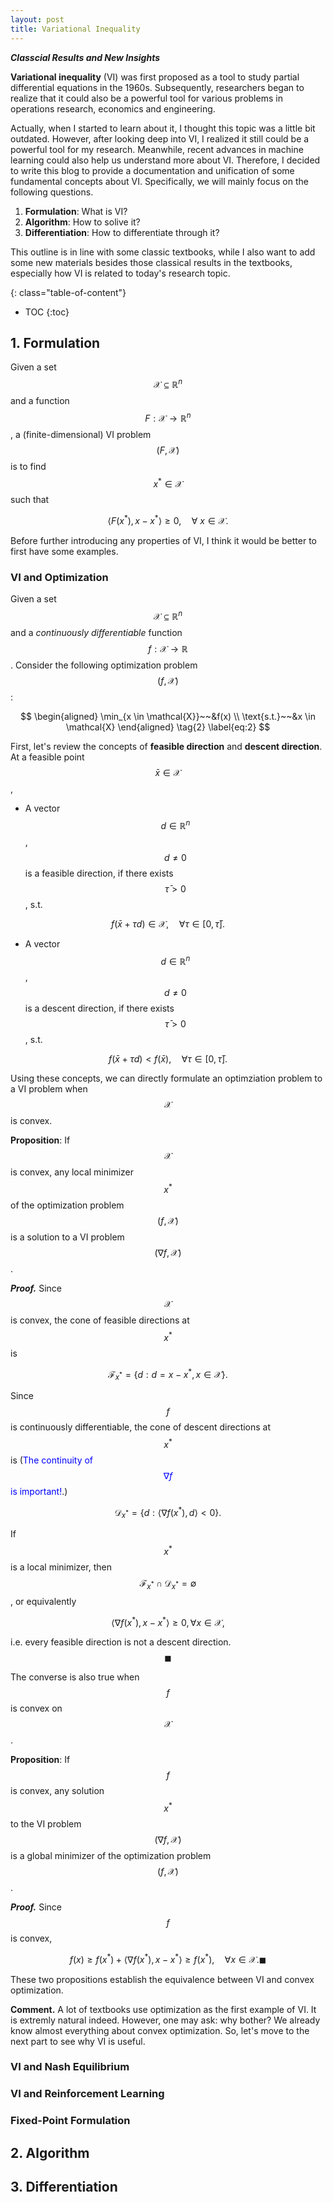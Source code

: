 ```yaml
---
layout: post
title: Variational Inequality
---
```


***Classcial Results and New Insights***


**Variational inequality** (VI) was first proposed as a tool to study partial differential equations in the 1960s. Subsequently, researchers began to realize that it could also be a powerful tool for various problems in operations research, economics and engineering.

Actually, when I started to learn about it, I thought this topic was a little bit outdated. However, after looking deep into VI, I realized it still could be a powerful tool for my research. Meanwhile, recent advances in machine learning could also help us understand more about VI. Therefore, I decided to write this blog to provide a documentation and unification of some fundamental concepts about VI. Specifically, we will mainly focus on the following questions.

1. **Formulation**: What is VI?
2. **Algorithm**: How to solive it?
3. **Differentiation**: How to differentiate through it?

This outline is in line with some classic textbooks, while I also want to add some new materials besides those classical results in the textbooks, especially how VI is related to today's research topic.


{: class="table-of-content"}
* TOC
{:toc}


## 1. Formulation

Given a set $$\mathcal{X} \subseteq \mathbb R^n$$ and a function $$F: \mathcal{X} \to \mathbb R^n$$, a (finite-dimensional) VI problem $$(F, \mathcal{X})$$ is to find $$x^* \in \mathcal{X}$$ such that

$$
    \left< F(x^*),  x - x^*  \right> \geq 0, \quad \forall~x \in \mathcal{X}.
    \tag{1}
    \label{eq:1}
$$

Before further introducing any properties of VI, I think it would be better to first have some examples. 

### VI and Optimization

Given a set $$\mathcal{X} \subseteq \mathbb R^n$$ and a *continuously differentiable* function $$f: \mathcal{X} \to \mathbb R$$. Consider the following optimization problem $$(f, \mathcal{X})$$:

$$
\begin{aligned}
	\min_{x \in \mathcal{X}}~~&f(x) \\
	\text{s.t.}~~&x \in \mathcal{X}
\end{aligned}
\tag{2}
\label{eq:2}
$$

First, let's review the concepts of **feasible direction** and **descent direction**. At a feasible point $$\bar{x} \in \mathcal{X}$$,

* A vector $$d \in \mathbb R^n$$, $$d \neq 0$$ is a feasible direction, if there exists $$\bar{\tau} > 0$$, s.t.

$$f(\bar{x} + \tau d) \in \mathcal{X}, \quad \forall \tau \in [0, \bar{\tau}].$$

* A vector $$d \in \mathbb R^n$$, $$d \neq 0$$ is a descent direction, if there exists $$\bar{\tau} > 0$$, s.t.

$$f(\bar{x} + \tau d) < f(\bar{x}), \quad \forall \tau \in [0, \bar{\tau}].$$

Using these concepts, we can directly formulate an optimziation problem to a VI problem when $$\mathcal{X}$$ is convex.

**Proposition**: If $$\mathcal{X}$$ is convex, any local minimizer $$x^*$$ of the optimization problem $$(f, \mathcal{X})$$ is a solution to a VI problem $$(\nabla f, \mathcal{X})$$.

***Proof.*** Since $$\mathcal{X}$$ is convex, the cone of feasible directions at $$x^*$$ is 

$$\mathcal{F}_{x^*} = \left\{d: d = x - x^*, x \in \mathcal{X} \right\}.$$

Since $$f$$ is continuously differentiable, the cone of descent directions at $$x^*$$ is  (<span style="color:blue">The continuity of $$\nabla f$$ is important!</span>.)

$$\mathcal{D}_{x^*} = \left\{d: \left<\nabla f(x^*), d \right> < 0 \right\}.$$


If $$x^*$$ is a local minimizer, then $$\mathcal{F}_{x^*} \cap \mathcal{D}_{x^*} = \emptyset$$, or equivalently

$$\left<\nabla f(x^*), x - x^*\right> \geq 0, \forall x \in \mathcal{X},$$

i.e. every feasible direction is not a descent direction. $$\blacksquare$$

The converse is also true when $$f$$ is convex on $$\mathcal{X}$$. 

**Proposition**: If $$f$$ is convex, any solution $$x^*$$ to the VI problem $$(\nabla f, \mathcal{X})$$ is a global minimizer of the optimization problem $$(f, \mathcal{X})$$.

***Proof.*** Since $$f$$ is convex, 

$$f(x) \geq f(x^*) + \left<\nabla f(x^*), x - x^*\right> \geq f(x^*), \quad \forall x \in \mathcal{X}. \blacksquare $$

These two propositions establish the equivalence between VI and convex optimization. 

**Comment.** A lot of textbooks use optimization as the first example of VI. It is extremly natural indeed. However, one may ask: why bother? We already know almost everything about convex optimization. So, let's move to the next part to see why VI is useful.



### VI and Nash Equilibrium

### VI and Reinforcement Learning

### Fixed-Point Formulation


## 2. Algorithm

## 3. Differentiation
